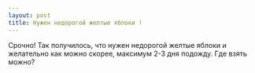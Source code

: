 ```yaml
---
layout: post 
title: Нужен недорогой желтые яблоки ! 
--- 
```

Срочно! Так получилось, что нужен недорогой желтые яблоки и желательно как можно скорее, максимум 2-3 дня подожду. Где взять можно?